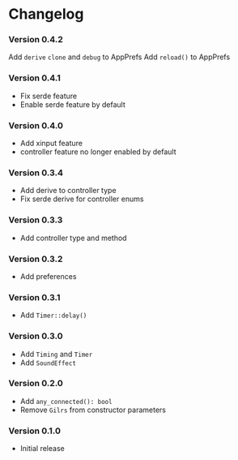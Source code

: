 # Changelog

### Version 0.4.2
Add `derive` `clone` and `debug` to AppPrefs
Add `reload()` to AppPrefs

### Version 0.4.1
- Fix serde feature
- Enable serde feature by default

### Version 0.4.0
- Add xinput feature
- controller feature no longer enabled by default 

### Version 0.3.4
- Add derive to controller type
- Fix serde derive for controller enums

### Version 0.3.3
- Add controller type and method

### Version 0.3.2
- Add preferences

### Version 0.3.1
- Add `Timer::delay()`

### Version 0.3.0
- Add `Timing` and `Timer`
- Add `SoundEffect`

### Version 0.2.0
- Add `any_connected(): bool`
- Remove `Gilrs` from constructor parameters

### Version 0.1.0
- Initial release